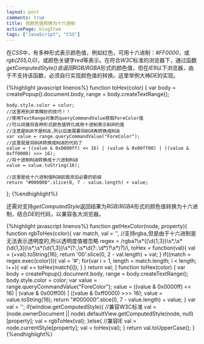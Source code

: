 ```yaml
---
layout: post
comments: true
title: 将颜色值转换为十六进制
activePage: blogItem
tags: ["JavaScript", "CSS"]
---
```


在*CSS*中，有多种形式表示颜色值，例如红色，可用十六进制：*#FF0000*，或*rgb(255,0,0)*，或颜色关键字*red*等表示。在符合*W3C*标准的浏览器下，通过函数*getComputedStyle()*会返回*RGB*/*RGBA*形式的颜色值，但在*IE9*以下浏览器，由于不支持该函数，必须自行实现颜色值的转换。这里举例大神*DE*的实现。

{%highlight javascript linenos%}
function toHex(color) {
	var body  = createPopup().document.body,
	  	range = body.createTextRange();

	body.style.color = color;
	//这里用到非常精妙的技巧！！
	//使用TextRange对象的queryCommandValue获取ForeColor值
	//可以间接将各种形式颜色值转化成用十进制表示BGR的值
	//注意是BGR不是RGB,所以后面需要将BGR再转换成RGB
	var value = range.queryCommandValue("ForeColor");
	//这里就是将BGR转换成RGB的代码了
	value = ((value & 0x0000ff) << 16) | (value & 0x00ff00) | ((value & 0xff0000) >>> 16);
	//将十进制RGB转换成十六进制RGB
	value = value.toString(16);

	//这里是给十六进制值RGB前面添加必要的前缀
	return "#000000".slice(0, 7 - value.length) + value;
};
{%endhighlight%}
<!--more-->

还需对支持*getComputedStyle*返回结果为*RGB*/*RGBA*形式的颜色值转换为十六进制，结合*DE*的代码，以兼容各大浏览器。

{%highlight javascript linenos%}
function getHexColor(node, property){
    function rgbToHex(color){
        var match,
            val = '', 
            //支持rgba,但是由于十六进制是无法表示透明度的,所以透明度值被忽略
            regex = /rgba?\s*\((\d{1,3})\s*,\s*(\d{1,3})\s*,\s*(\d{1,3})\s*(?:,\s*\d(?:\.\d*)?\s*)?\)/i,
            toHex = function(val){
                val = (+val).toString(16);
                return '00'.slice(0, 2 - val.length) + val;
            }
        if((match = regex.exec(color))){
            val = '#';
            for(var i = 1, length = match.length; i < length; i++){
                val += toHex(match[i]); 
            }
        }
        return val;
    }
    function toHex(color) {
        var body  = createPopup().document.body,
            range = body.createTextRange();
        body.style.color = color;
        var value = range.queryCommandValue("ForeColor");
        value = ((value & 0x0000ff) << 16) | (value & 0x00ff00) | ((value & 0xff0000) >>> 16);
        value = value.toString(16);
        return "#000000".slice(0, 7 - value.length) + value;
    }
    var val = '';
    if(window.getComputedStyle){
        //兼容W3C标准
        val = (node.ownerDocument || node).defaultView.getComputedStyle(node, null)[property];
        val = rgbToHex(val);
    }else{
        //兼容IE
        val = node.currentStyle[property];
        val = toHex(val);
    }
    return val.toUpperCase();
}
{%endhighlight%}